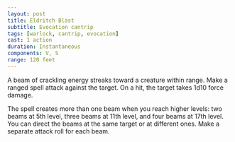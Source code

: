 ```yaml
---
layout: post
title: Eldritch Blast
subtitle: Evocation cantrip
tags: [warlock, cantrip, evocation]
cast: 1 action
duration: Instantaneous
components: V, S
range: 120 feet
---
```

A beam of crackling energy streaks toward a creature within range. Make a ranged spell attack against the target. On a hit, the target takes 1d10 force damage.

The spell creates more than one beam when you reach higher levels: two beams at 5th level, three beams at 11th level, and four beams at 17th level. You can direct the beams at the same target or at different ones. Make a separate attack roll for each beam.